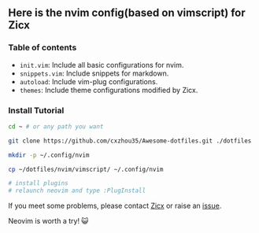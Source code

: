 ## Here is the nvim config(based on vimscript) for Zicx

### Table of contents

- `init.vim`: Include all basic configurations for nvim.
- `snippets.vim`: Include snippets for markdown.
- `autoload`: Include vim-plug configurations.
- `themes`: Include theme configurations modified by Zicx.

### Install Tutorial

```bash
cd ~ # or any path you want

git clone https://github.com/cxzhou35/Awesome-dotfiles.git ./dotfiles

mkdir -p ~/.config/nvim

cp ~/dotfiles/nvim/vimscript/ ~/.config/nvim

# install plugins
# relaunch neovim and type :PlugInstall
```

If you meet some problems, please contact [Zicx](https://github.com/cxzhou35) or raise an [issue](https://github.com/cxzhou35/Awesome-dotfiles/issues).

Neovim is worth a try! 😺
